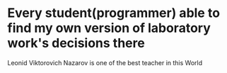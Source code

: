# Every student(programmer) able to find my own version of laboratory work's decisions there
Leonid Viktorovich Nazarov is one of the best teacher in this World
